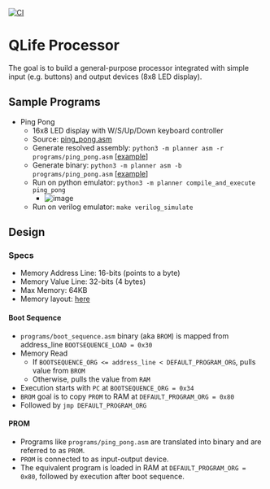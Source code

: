 [![CI](https://github.com/scopeInfinity/OurPC/actions/workflows/ci.yml/badge.svg)](https://github.com/scopeInfinity/OurPC/actions/workflows/ci.yml)

# QLife Processor
The goal is to build a general-purpose processor integrated with simple input (e.g. buttons) and output devices (8x8 LED display).

## Sample Programs

* Ping Pong
  * 16x8 LED display with W/S/Up/Down keyboard controller
  * Source: [ping_pong.asm](programs/ping_pong.asm)
  * Generate resolved assembly: `python3 -m planner asm -r programs/ping_pong.asm` [[example](output/programs/ping_pong_resolved.asm)]
  * Generate binary: `python3 -m planner asm -b programs/ping_pong.asm` [[example](output/programs/ping_pong.bin)]
  * Run on python emulator: `python3 -m planner compile_and_execute ping_pong`
    * ![image](https://github.com/user-attachments/assets/9fa2f68f-73ae-465c-a29c-cc92b0dc421a)
  * Run on verilog emulator: `make verilog_simulate`

## Design

### Specs

* Memory Address Line: 16-bits (points to a byte)
* Memory Value Line: 32-bits (4 bytes)
* Max Memory: 64KB
* Memory layout: [here](planner/memory.py)

#### Boot Sequence
* `programs/boot_sequence.asm` binary (aka `BROM`) is mapped from address_line `BOOTSEQUENCE_LOAD = 0x30`
* Memory Read
  * If `BOOTSEQUENCE_ORG <= address_line < DEFAULT_PROGRAM_ORG`, pulls value from `BROM`
  * Otherwise, pulls the value from `RAM`
* Execution starts with `PC` at `BOOTSEQUENCE_ORG = 0x34`
* `BROM` goal is to copy `PROM` to RAM at `DEFAULT_PROGRAM_ORG = 0x80`
* Followed by `jmp DEFAULT_PROGRAM_ORG`

#### PROM
* Programs like `programs/ping_pong.asm` are translated into binary and are referred to as `PROM`.
* `PROM` is connected to <chipset> as input-output device.
* The equivalent program is loaded in RAM at `DEFAULT_PROGRAM_ORG = 0x80`, followed by execution after boot sequence.
